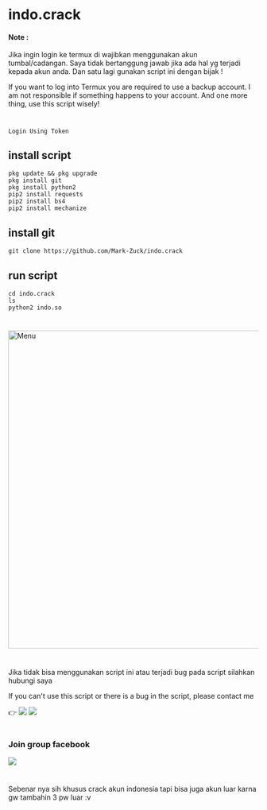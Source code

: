 # indo.crack 
#### Note :
Jika ingin login ke termux di wajibkan menggunakan akun tumbal/cadangan. Saya tidak bertanggung jawab jika ada hal yg terjadi kepada akun anda. Dan satu lagi gunakan script ini dengan bijak !

If you want to log into Termux you are required to use a backup account. I am not responsible if something happens to your account. And one more thing, use this script wisely!
#
````
Login Using Token
````
## install script
````
pkg update && pkg upgrade
pkg install git
pkg install python2
pip2 install requests
pip2 install bs4
pip2 install mechanize
````
## install git
```
git clone https://github.com/Mark-Zuck/indo.crack
```
## run script
````
cd indo.crack
ls
python2 indo.so
````
#
<img src="https://github.com/Mark-Zuck/indo.crack/blob/main/s/S.jpg" width="640" title="Menu" alt="Menu">

#
Jika tidak bisa menggunakan script ini atau terjadi bug pada script silahkan hubungi saya

If you can't use this script or there is a bug in the script, please contact me

👉
[![](https://img.shields.io/badge/Facebook-blue?logo=Facebook&logoColor=blue&labelColor=white)](https://www.facebook.com/100002461344178)
[![](https://img.shields.io/badge/Whatsapp-CHAT-red?logo=Whatsapp&logoColor=Brightgreen&labelColor=white)](https://wa.me/6282371648186?text=Asalamualaikum+bang)
#
### Join group facebook
[![](https://img.shields.io/badge/Groups-blue?logo=Facebook&logoColor=blue&labelColor=white)](https://www.facebook.com/310605552656196)
#
Sebenar nya sih khusus crack akun indonesia tapi bisa juga akun luar karna gw tambahin 3 pw luar :v
